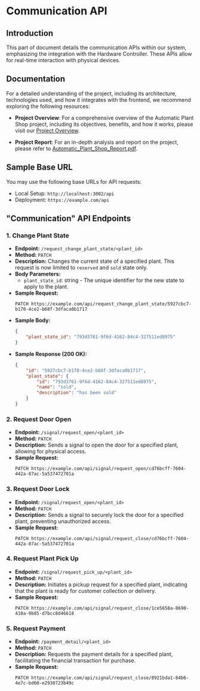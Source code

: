 # Communication API

## Introduction

This part of document details the communication APIs within our system, emphasizing the integration with the Hardware Controller. These APIs allow for real-time interaction with physical devices.

## Documentation

For a detailed understanding of the project, including its architecture, technologies used, and how it integrates with the frontend, we recommend exploring the following resources:

- **Project Overview**: For a comprehensive overview of the Automatic Plant Shop project, including its objectives, benefits, and how it works, please visit our [Project Overview](https://www.canva.com/design/DAFhHgrEElo/1SBT6pT8EZJhtn4npe5n3A/edit).

- **Project Report**: For an in-depth analysis and report on the project, please refer to [Automatic_Plant_Shop_Report.pdf](./docs//Automatic_Plant_Shop_Report.pdf).

## Sample Base URL

You may use the following base URLs for API requests:

- Local Setup: `http://localhost:3002/api`
- Deployment: `https://example.com/api`

## "Communication" API Endpoints

### 1. Change Plant State

- **Endpoint:** `/request_change_plant_state/<plant_id>`
- **Method:** `PATCH`
- **Description:** Changes the current state of a specified plant. This request is now limited to `reserved` and `sold` state only.
- **Body Parameters:**
    - `plant_state_id`: string - The unique identifier for the new state to apply to the plant.
- **Sample Request:**
    ```http
    PATCH https://example.com/api/request_change_plant_state/5927cbc7-b170-4ce2-b68f-3dfaca0b1717
    ```
- **Sample Body:**
    ```json
    {
        "plant_state_id": "793d3761-9f6d-4162-84c4-327511ed8975"
    }
    ```
- **Sample Response (200 OK):**
    ```json
    {
        "id": "5927cbc7-b170-4ce2-b68f-3dfaca0b1717",
        "plant_state": {
            "id": "793d3761-9f6d-4162-84c4-327511ed8975",
            "name": "sold",
            "description": "has been sold"
        }
    }
    ```

### 2. Request Door Open

- **Endpoint:** `/signal/request_open/<plant_id>`
- **Method:** `PATCH`
- **Description:** Sends a signal to open the door for a specified plant, allowing for physical access.
- **Sample Request:**
    ```http
    PATCH https://example.com/api/signal/request_open/cd76bcff-7604-442a-87ac-5a537472701a
    ```

### 3. Request Door Lock

- **Endpoint:** `/signal/request_open/<plant_id>`
- **Method:** `PATCH`
- **Description:** Sends a signal to securely lock the door for a specified plant, preventing unauthorized access.
- **Sample Request:**
    ```http
    PATCH https://example.com/api/signal/request_close/cd76bcff-7604-442a-87ac-5a537472701a
    ```

### 4. Request Plant Pick Up

- **Endpoint:** `/signal/request_pick_up/<plant_id>`
- **Method:** `PATCH`
- **Description:** Initiates a pickup request for a specified plant, indicating that the plant is ready for customer collection or delivery.
- **Sample Request:**
    ```http
    PATCH https://example.com/api/signal/request_close/1ce5658a-8690-410a-9b85-d7bcc8d46618
    ```

### 5. Request Payment

- **Endpoint:** `/payment_detail/<plant_id>`
- **Method:** `PATCH`
- **Description:** Requests the payment details for a specified plant, facilitating the financial transaction for purchase.
- **Sample Request:**
    ```http
    PATCH https://example.com/api/signal/request_close/8921bda1-84b6-4e7c-bd60-e2930723b49c
    ```
